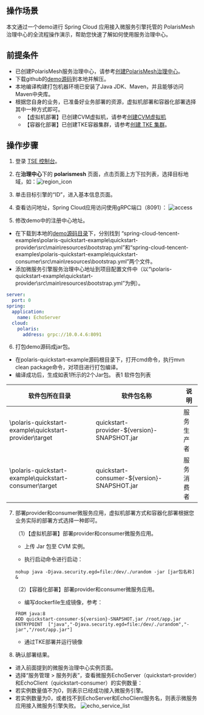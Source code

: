 ## 操作场景

本文通过一个demo进行 Spring Cloud 应用接入微服务引擎托管的 PolarisMesh 治理中心的全流程操作演示，帮助您快速了解如何使用服务治理中心。

## 前提条件

- 已创建PolarisMesh服务治理中心，请参考[创建PolarisMesh治理中心](https://cloud.tencent.com/document/product/1364/65866)。
- 下载github的[demo源码](https://github.com/Tencent/spring-cloud-tencent/tree/main/spring-cloud-tencent-examples/polaris-quickstart-example)到本地并解压。
- 本地编译构建打包机器环境已安装了Java JDK、Maven，并且能够访问Maven中央库。
- 根据您自身的业务，已准备好业务部署的资源，虚拟机部署和容器化部署选择其中一种方式即可。
  - 【虚拟机部署】已创建CVM虚拟机，请参考[创建CVM虚拟机](https://cloud.tencent.com/document/product/213/2936)
  - 【容器化部署】已创建TKE容器集群，请参考[创建 TKE 集群](https://cloud.tencent.com/document/product/457/32189)。

## 操作步骤

1. 登录 [TSE 控制台](https://console.cloud.tencent.com/tse)。

2. 在**治理中心**下的 **polarismesh** 页面，点击页面上方下拉列表，选择目标地域，如：![region_icon](https://qcloudimg.tencent-cloud.cn/raw/b5153fa452844ee19e24436e11b2376e.png)

3. 单击目标引擎的“ID”，进入基本信息页面。

4. 查看访问地址，Spring Cloud应用访问使用gRPC端口（8091）：
    ![access](https://qcloudimg.tencent-cloud.cn/raw/29eb8647e119d0d284f36d417f3bb551.png)
    
5. 修改demo中的注册中心地址。
  - 在下载到本地的[demo源码目录](https://github.com/Tencent/spring-cloud-tencent/tree/main/spring-cloud-tencent-examples/polaris-quickstart-example)下，分别找到
    “spring-cloud-tencent-examples\polaris-quickstart-example\quickstart-provider\src\main\resources\bootstrap.yml”和“spring-cloud-tencent-examples\polaris-quickstart-example\quickstart-consumer\src\main\resources\bootstrap.yml”两个文件。
  - 添加微服务引擎服务治理中心地址到项目配置文件中（以“\polaris-quickstart-example\quickstart-provider\src\main\resources\bootstrap.yml”为例）。
```yml
server:
  port: 0
spring:
  application:
    name: EchoServer
  cloud:
    polaris:
      address: grpc://10.0.4.6:8091
```

6. 打包demo源码成jar包。
  - 在polaris-quickstart-example源码根目录下，打开cmd命令，执行mvn clean package命令，对项目进行打包编译。
  - 编译成功后，生成如表1所示的2个Jar包。
    表1 软件包列表

| 软件包所在目录                                         | 软件包名称                                  | 说明       |
| ------------------------------------------------------ | ------------------------------------------- | ---------- |
| \polaris-quickstart-example\quickstart-provider\target | quickstart-provider-${version}-SNAPSHOT.jar | 服务生产者 |
| \polaris-quickstart-example\quickstart-consumer\target | quickstart-consumer-${version}-SNAPSHOT.jar | 服务消费者 |


7. 部署provider和consumer微服务应用，虚拟机部署方式和容器化部署根据您业务实际的部署方式选择一种即可。

   （1）【虚拟机部署】部署provider和consumer微服务应用。

      - 上传  Jar 包至 CVM 实例。
   
      - 执行启动命令进行启动：
   
    ```shell
    nohup java -Djava.security.egd=file:/dev/./urandom -jar [jar包名称] &
    ```

   （2）【容器化部署】部署provider和consumer微服务应用。

      - 编写dockerfile生成镜像，参考：
     ```
     FROM java:8
     ADD quickstart-consumer-${version}-SNAPSHOT.jar /root/app.jar
     ENTRYPOINT  ["java","-Djava.security.egd=file:/dev/./urandom","-jar","/root/app.jar"]
     ```
      - 通过TKE部署并运行镜像


8. 确认部署结果。
 - 进入前面提到的微服务治理中心实例页面。
 - 选择“服务管理 > 服务列表”，查看微服务EchoServer（quickstart-provider）和EchoClient（quickstart-consumer）的实例数量：
  - 若实例数量值不为0，则表示已经成功接入微服务引擎。
  - 若实例数量为0，或者找不到EchoServer和EchoClient服务名，则表示微服务应用接入微服务引擎失败。
![echo_service_list](https://qcloudimg.tencent-cloud.cn/raw/7a14162d53b611fcbec6d05c7986e751.png)

